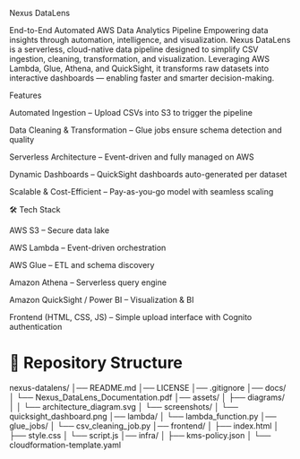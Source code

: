 Nexus DataLens

End-to-End Automated AWS Data Analytics Pipeline
Empowering data insights through automation, intelligence, and visualization.
Nexus DataLens is a serverless, cloud-native data pipeline designed to simplify CSV ingestion, cleaning, transformation, and visualization. Leveraging AWS Lambda, Glue, Athena, and QuickSight, it transforms raw datasets into interactive dashboards — enabling faster and smarter decision-making.

Features

Automated Ingestion – Upload CSVs into S3 to trigger the pipeline

Data Cleaning & Transformation – Glue jobs ensure schema detection and quality

Serverless Architecture – Event-driven and fully managed on AWS

Dynamic Dashboards – QuickSight dashboards auto-generated per dataset

Scalable & Cost-Efficient – Pay-as-you-go model with seamless scaling

🛠️ Tech Stack

AWS S3 – Secure data lake

AWS Lambda – Event-driven orchestration

AWS Glue – ETL and schema discovery

Amazon Athena – Serverless query engine

Amazon QuickSight / Power BI – Visualization & BI

Frontend (HTML, CSS, JS) – Simple upload interface with Cognito authentication

# 📂 Repository Structure

nexus-datalens/
│── README.md
│── LICENSE
│── .gitignore
│── docs/
│ └── Nexus_DataLens_Documentation.pdf
│── assets/
│ ├── diagrams/
│ │ └── architecture_diagram.svg
│ └── screenshots/
│ └── quicksight_dashboard.png
│── lambda/
│ └── lambda_function.py
│── glue_jobs/
│ └── csv_cleaning_job.py
│── frontend/
│ ├── index.html
│ ├── style.css
│ └── script.js
│── infra/
│ ├── kms-policy.json
│ └── cloudformation-template.yaml
